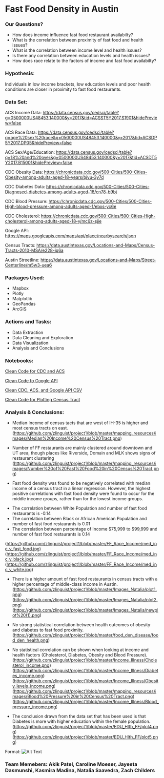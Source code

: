 # Fast Food Density in Austin

### Our Questions?
* How does income influence fast food restaurant availabilty?
* What is the correlation between proximity of fast food and health issues?
* What is the correlation between income level and health issues?
* Is there any correlation between education levels and health issues?
* How does race relate to the factors of income and fast food availabilty?

### Hypothesis:

Individuals in low income brackets, low education levels and poor health conditions are closer in proximity to fast food restaurants.

### Data Set:

ACS Income Data: https://data.census.gov/cedsci/table?g=0500000US48453.140000&y=2017&tid=ACSST5Y2017.S1901&hidePreview=false

ACS Race Data: https://data.census.gov/cedsci/table?q=age%20sex%20race&g=0500000US48453.140000&y=2017&tid=ACSDP5Y2017.DP05&hidePreview=false

ACS Sex/Age/Education: https://data.census.gov/cedsci/table?q=18%20and%20over&g=0500000US48453.140000&y=2017&tid=ACSDT5Y2017.B15001&hidePreview=false

CDC Obesity Data: https://chronicdata.cdc.gov/500-Cities/500-Cities-Obesity-among-adults-aged-18-years/bjvu-3y7d

CDC Diabetes Data: https://chronicdata.cdc.gov/500-Cities/500-Cities-Diagnosed-diabetes-among-adults-aged-18/cn78-b9bj

CDC Blood Pressure: https://chronicdata.cdc.gov/500-Cities/500-Cities-High-blood-pressure-among-adults-aged-1/ebxs-yc6e

CDC Cholesterol: https://chronicdata.cdc.gov/500-Cities/500-Cities-High-cholesterol-among-adults-aged-18-y/mc6z-sjie

Google API: https://maps.googleapis.com/maps/api/place/nearbysearch/json 

Census Tracts: https://data.austintexas.gov/Locations-and-Maps/Census-Tracts-2010-MSA/e228-ig6a

Austin Streetline: https://data.austintexas.gov/Locations-and-Maps/Street-Centerline/m5w3-uea6


### Packages Used:
* Mapbox
* Plotly
* Matplotlib
* GeoPandas
* ArcGIS

### Actions and Tasks:
* Data Extraction
* Data Cleaning and Exploration
* Data Visualization
* Analysis and Conclusions

### Notebooks:
[Clean Code for CDC and ACS](https://github.com/zlinguist/project1/tree/master/Cleaning_Code)

[Clean Code fo Google API](https://github.com/zlinguist/project1/blob/master/google_api.ipynb)

[Clean CDC, ACS, and Google API CSV](https://github.com/zlinguist/project1/blob/master/Data/mrgdata_food.csv)

[Clean Code for Plotting Census Tract](https://github.com/zlinguist/project1/blob/master/mapping_resources/CT_Mapping_Script.ipynb)

### Analysis & Conclusions:
* Median Income of census tacts that are west of IH-35 is higher and most census tracts on east.
(https://github.com/zlinguist/project1/blob/master/mapping_resources/images/Median%20Income%20Census%20Tract.png)

* Number of FF restaurants are mainly clustered around downtown and UT area, though places like Riverside, Domain and MLK shows signs of restaurant clustering
(https://github.com/zlinguist/project1/blob/master/mapping_resources/images/Number%20of%20Fast%20Food%20in%20Census%20Tract.png)

* Fast food density was found to be negatively correlated with median income of a census tract in a linear regression. However, the highest positive correlations with fast food density were found to occur for the middle income groups, rather than for the lowest income groups.
 - The correlation between White Population and number of fast food restaurants is -0.14
 - The correlation between Black or African American Population and number of fast food restaurants is 0.01
 - The correlation between percentage of Income $75,999 to $99,999 and number of fast food restaurants is 0.14
 
(https://github.com/zlinguist/project1/blob/master/FF_Race_Income/med_inc_v_fast_food.jpg)
(https://github.com/zlinguist/project1/blob/master/FF_Race_Income/med_inc_v_black.jpg)
(https://github.com/zlinguist/project1/blob/master/FF_Race_Income/med_inc_v_white.jpg)

* There is a higher amount of fast food restaurants in census tracts with a higher percentage of middle-class income in Austin. (https://github.com/zlinguist/project1/blob/master/Images_Natalia/plot1.png)
(https://github.com/zlinguist/project1/blob/master/Images_Natalia/plot2.png)
(https://github.com/zlinguist/project1/blob/master/Images_Natalia/newplot%20(1).png)

* No strong statistical correlation between health outcomes of obesity and diabetes to fast food proximity.(https://github.com/zlinguist/project1/blob/master/food_den_disease/food_den_health.png)

* No statistical correlation can be shown when looking at income and health factors (Cholesterol, Diabetes, Obesity and Blood Pressure). 
(https://github.com/zlinguist/project1/blob/master/Income_Illness/Cholesterol_income.png)
(https://github.com/zlinguist/project1/blob/master/Income_Illness/Diabetes_income.png)
(https://github.com/zlinguist/project1/blob/master/Income_Illness/Obesity_levels_income.png)
(https://github.com/zlinguist/project1/blob/master/mapping_resources/images/Blood%20Pressure%20in%20Census%20Tract.png)
(https://github.com/zlinguist/project1/blob/master/Income_Illness/Blood_pressure_income.png)

* The conclusion drawn from the data set that has been used is that Diabetes is more with higher education within the female population.
(https://github.com/zlinguist/project1/blob/master/EDU_Hlth_FF/plot4.png)
(https://github.com/zlinguist/project1/blob/master/EDU_Hlth_FF/plot5.png)

Format: ![Alt Text](https://github.com/zlinguist/project1/blob/master/mapping_resources/images/Median%20Income%20Census%20Tract.png)


### Team Memebers: Akik Patel, Caroline Moeser, Jayeeta Dasmunshi, Kasmira Madina, Natalia Saavedra, Zach Childers 
